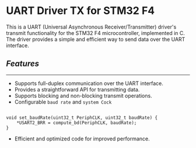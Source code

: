 
# **UART Driver TX for STM32 F4**
This is a UART (Universal Asynchronous Receiver/Transmitter) driver's transmit functionality for the STM32 F4 microcontroller, implemented in C. The driver provides a simple and efficient way to send data over the UART interface.

## **_Features_**
___
* Supports full-duplex communication over the UART interface.
* Provides a straightforward API for transmitting data.
* Supports blocking and non-blocking transmit operations.
* Configurable `baud rate` and `system Cock`
```

void set_baudRate(uint32_t PeriphCLK, uint32_t baudRate) {
	*USART2_BRR = compute_bd(PeriphCLK, baudRate);
}
```
* Efficient and optimized code for improved performance.

